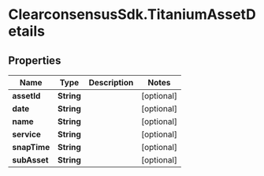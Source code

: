 # ClearconsensusSdk.TitaniumAssetDetails

## Properties

Name | Type | Description | Notes
------------ | ------------- | ------------- | -------------
**assetId** | **String** |  | [optional] 
**date** | **String** |  | [optional] 
**name** | **String** |  | [optional] 
**service** | **String** |  | [optional] 
**snapTime** | **String** |  | [optional] 
**subAsset** | **String** |  | [optional] 


